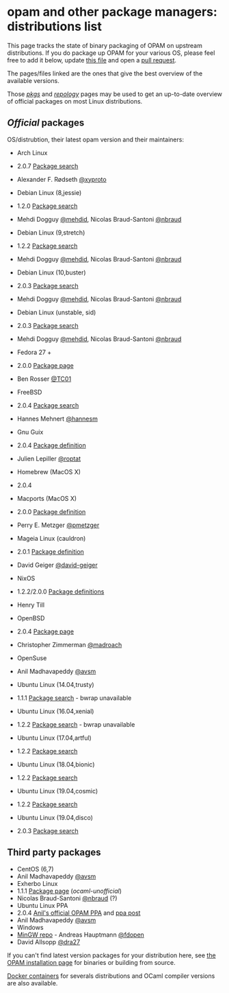 # opam and other package managers: distributions list

This page tracks the state of binary packaging of OPAM on upstream
distributions. If you do package up OPAM for your various OS, please feel free
to add it below, update [this file](https://github.com/ocaml/opam/tree/master/doc/pages/Distribution.md)
and open a [pull request](https://github.com/ocaml/opam/compare).

The pages/files linked are the ones that give the best overview of the available
versions.

Those [_pkgs_](http://pkgs.org/search/opam) and
[_repology_](https://repology.org/project/opam/versions) pages may be used to
get an up-to-date overview of official packages on most Linux distributions.

## _Official_ packages

OS/distrubtion, their latest opam version and their maintainers:

 * Arch Linux
  * 2.0.7 [Package search](https://www.archlinux.org/packages/community/x86_64/opam/)
  * Alexander F. Rødseth [@xyproto](https://github.com/xyproto)
 * Debian Linux (8,jessie)
  * 1.2.0 [Package search](https://packages.debian.org/search?keywords=opam&searchon=names&suite=all&section=all)
  * Mehdi Dogguy [@mehdid](https://github.com/mehdid), Nicolas Braud-Santoni [@nbraud](https://www.github.com/nbraud)
 * Debian Linux (9,stretch)
  * 1.2.2 [Package search](https://packages.debian.org/search?keywords=opam&searchon=names&suite=all&section=all)
  * Mehdi Dogguy [@mehdid](https://github.com/mehdid), Nicolas Braud-Santoni [@nbraud](https://www.github.com/nbraud)

 * Debian Linux (10,buster)
  * 2.0.3 [Package search](https://packages.debian.org/search?keywords=opam&searchon=names&suite=all&section=all)
  * Mehdi Dogguy [@mehdid](https://github.com/mehdid), Nicolas Braud-Santoni [@nbraud](https://www.github.com/nbraud)

 * Debian Linux (unstable, sid)
  * 2.0.3 [Package search](https://packages.debian.org/search?keywords=opam&searchon=names&suite=all&section=all)
  * Mehdi Dogguy [@mehdid](https://github.com/mehdid), Nicolas Braud-Santoni [@nbraud](https://www.github.com/nbraud)
 * Fedora 27 +
  * 2.0.0 [Package page](https://apps.fedoraproject.org/packages/opam)
  * Ben Rosser [@TC01](https://www.github.com/TC01)
 * FreeBSD
  * 2.0.4 [Package search](http://www.freebsd.org/cgi/ports.cgi?query=opam&stype=all)
  * Hannes Mehnert [@hannesm](https://www.github.com/hannesm)
 * Gnu Guix
  * 2.0.4 [Package definition](https://git.savannah.gnu.org/cgit/guix.git/tree/gnu/packages/ocaml.scm#n428)
  * Julien Lepiller [@roptat](https://github.com/roptat)
 * Homebrew (MacOS X)
  * 2.0.4
 * Macports (MacOS X)
  * 2.0.0 [Package definition](https://github.com/macports/macports-ports/blob/master/sysutils/opam/Portfile)
  * Perry E. Metzger [@pmetzger](https://www.github.com/pmetzger)
 * Mageia Linux (cauldron)
  * 2.0.1 [Package definition](http://svnweb.mageia.org/packages/cauldron/opam/current/SPECS/opam.spec?view=markup)
  * David Geiger [@david-geiger](https://www.github.com/david-geiger)
 * NixOS
  * 1.2.2/2.0.0 [Package definitions](https://github.com/NixOS/nixpkgs/tree/master/pkgs/development/tools/ocaml/opam)
  * Henry Till
 * OpenBSD
  * 2.0.4 [Package page](http://ports.su/sysutils/opam,-main)
  * Christopher Zimmerman [@madroach](https://github.com/madroach)
 * OpenSuse
  * Anil Madhavapeddy [@avsm](https://www.github.com/avsm)
 * Ubuntu Linux (14.04,trusty)
  * 1.1.1 [Package search](http://packages.ubuntu.com/search?keywords=opam&searchon=names&suite=all&section=all) - bwrap unavailable
 * Ubuntu Linux (16.04,xenial)
  * 1.2.2 [Package search](http://packages.ubuntu.com/search?keywords=opam&searchon=names&suite=all&section=all) - bwrap unavailable
 * Ubuntu Linux (17.04,artful)
  * 1.2.2 [Package search](http://packages.ubuntu.com/search?keywords=opam&searchon=names&suite=all&section=all)
 * Ubuntu Linux (18.04,bionic)
  * 1.2.2 [Package search](http://packages.ubuntu.com/search?keywords=opam&searchon=names&suite=all&section=all)
 * Ubuntu Linux (19.04,cosmic)
  * 1.2.2 [Package search](http://packages.ubuntu.com/search?keywords=opam&searchon=names&suite=all&section=all)
 * Ubuntu Linux (19.04,disco)
  * 2.0.3 [Package search](http://packages.ubuntu.com/search?keywords=opam&searchon=names&suite=all&section=all)

## Third party packages

 * CentOS (6,7)
  * Anil Madhavapeddy [@avsm](https://www.github.com/avsm)
 * Exherbo Linux
  * 1.1.1 [Package page](http://git.exherbo.org/summer/packages/dev-ocaml/opam/index.html) (_ocaml-unofficial_)
  * Nicolas Braud-Santoni [@nbraud](https://www.github.com/nbraud) (?)
 * Ubuntu Linux PPA
  * 2.0.4 [Anil's official OPAM PPA](https://launchpad.net/~avsm) and [ppa post](https://discuss.ocaml.org/t/opam-2-0-experimental-ppas/2446)
  * Anil Madhavapeddy [@avsm](https://www.github.com/avsm)
 * Windows
  * [MinGW repo](https://github.com/fdopen/opam-repository-mingw) - Andreas Hauptmann [@fdopen](https://www.github.com/fdopen)
  * David Allsopp [@dra27](https://www.github.com/dra27)

If you can't find latest version packages for your distribution here, see [the
OPAM installation page](Install.html) for binaries or building from source.

[Docker containers](http://hub.docker.com/r/ocaml/opam) for severals
distributions and OCaml compiler versions are also available.
